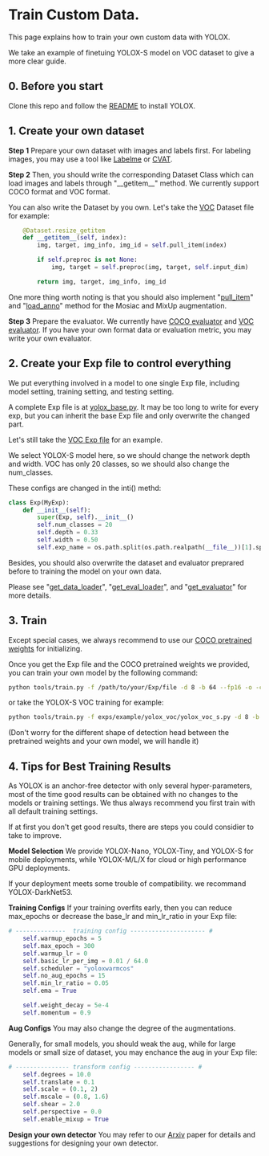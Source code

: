 # Train Custom Data.
This page explains how to train your own custom data with YOLOX.

We take an example of finetuing YOLOX-S model on VOC dataset to give a more clear guide.

## 0. Before you start
Clone this repo and follow the [README](../README.md) to install YOLOX.

## 1. Create your own dataset
**Step 1** Prepare your own dataset with images and labels first. For labeling images, you may use a tool like [Labelme](https://github.com/wkentaro/labelme) or [CVAT](https://github.com/openvinotoolkit/cvat).

**Step 2** Then, you should write the corresponding Dataset Class which can load images and labels through "\_\_getitem\_\_" method. We currently support COCO format and VOC format.  

You can also write the Dataset by you own. Let's take the [VOC](../yolox/data/datasets/voc.py#L151) Dataset file for example:
```python
    @Dataset.resize_getitem
    def __getitem__(self, index):
        img, target, img_info, img_id = self.pull_item(index)

        if self.preproc is not None:
            img, target = self.preproc(img, target, self.input_dim)

        return img, target, img_info, img_id

```

One more thing worth noting is that you should also implement "[pull_item](../yolox/data/datasets/voc.py#L129)" and "[load_anno](../yolox/data/datasets/voc.py#L121)" method for the Mosiac and MixUp augmentation.

**Step 3** Prepare the evaluator. We currently have [COCO evaluator](../yolox/evaluators/coco_evaluator.py) and [VOC evaluator](../yolox/evaluators/voc_evaluator.py). 
If you have your own format data or evaluation metric, you may write your own evaluator.

## 2. Create your Exp file to control everything
We put everything involved in a model to one single Exp file, including model setting, training setting, and testing setting. 

A complete Exp file is at [yolox_base.py](../yolox/exp/yolox_base.py). It may be too long to write for every exp, but you can inherit the base Exp file and only overwrite the changed part.

Let's still take the [VOC Exp file](../exps/example/yolox_voc/yolox_voc_s.py) for an example.

We select YOLOX-S model here, so we should change the network depth and width. VOC has only 20 classes, so we should also change the num_classes.

These configs are changed in the inti() methd:
```python
class Exp(MyExp):
    def __init__(self):
        super(Exp, self).__init__()
        self.num_classes = 20
        self.depth = 0.33
        self.width = 0.50
        self.exp_name = os.path.split(os.path.realpath(__file__))[1].split(".")[0]
```

Besides, you should also overwrite the dataset and evaluator preprared before to training the model on your own data. 

Please see "[get_data_loader](../exps/example/yolox_voc/yolox_voc_s.py#L20)", "[get_eval_loader](../exps/example/yolox_voc/yolox_voc_s.py#L82)", and "[get_evaluator](../exps/example/yolox_voc/yolox_voc_s.py#L113)" for more details.

## 3. Train
Except special cases, we always recommend to use our [COCO pretrained weights](../README.md) for initializing. 

Once you get the Exp file and the COCO pretrained weights we provided, you can train your own model by the following command:
```bash
python tools/train.py -f /path/to/your/Exp/file -d 8 -b 64 --fp16 -o -c /path/to/the/pretrained/weights
```

or take the YOLOX-S VOC training for example: 
```bash
python tools/train.py -f exps/example/yolox_voc/yolox_voc_s.py -d 8 -b 64 --fp16 -o -c /path/to/yolox_s.pth.tar
```

(Don't worry for the different shape of detection head between the pretrained weights and your own model, we will handle it)

## 4. Tips for Best Training Results

As YOLOX is an anchor-free detector with only several hyper-parameters, most of the time good results can be obtained with no changes to the models or training settings. 
We thus always recommend you first train with all default training settings. 

If at first you don't get good results, there are steps you could considier to take to improve. 

**Model Selection** We provide YOLOX-Nano, YOLOX-Tiny, and YOLOX-S for mobile deployments, while YOLOX-M/L/X for cloud or high performance GPU deployments. 

If your deployment meets some trouble of compatibility. we recommand YOLOX-DarkNet53.  

**Training Configs** If your training overfits early, then you can reduce max\_epochs or decrease the base\_lr and min\_lr\_ratio in your Exp file:
```python
# --------------  training config --------------------- #
    self.warmup_epochs = 5
    self.max_epoch = 300
    self.warmup_lr = 0
    self.basic_lr_per_img = 0.01 / 64.0
    self.scheduler = "yoloxwarmcos"
    self.no_aug_epochs = 15
    self.min_lr_ratio = 0.05
    self.ema = True

    self.weight_decay = 5e-4
    self.momentum = 0.9
```

**Aug Configs** You may also change the degree of the augmentations. 

Generally, for small models, you should weak the aug, while for large models or small size of dataset, you may enchance the aug in your Exp file:
```python
# --------------- transform config ----------------- #
    self.degrees = 10.0
    self.translate = 0.1
    self.scale = (0.1, 2)
    self.mscale = (0.8, 1.6)
    self.shear = 2.0
    self.perspective = 0.0
    self.enable_mixup = True
```

**Design your own detector** You may refer to our [Arxiv]() paper for details and suggestions for designing your own detector.






